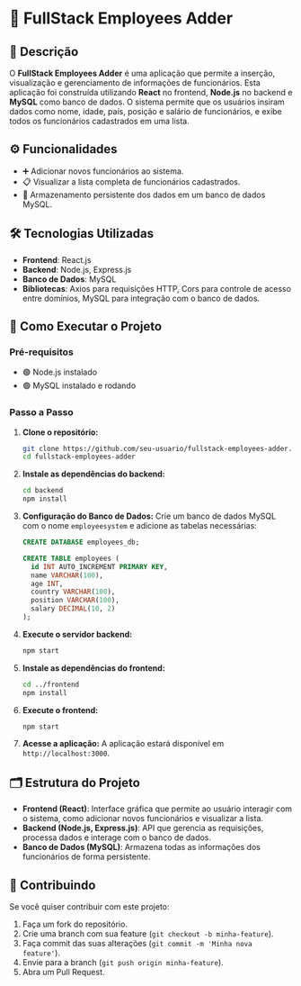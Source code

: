 
# 🚀 FullStack Employees Adder

## 📝 Descrição
O **FullStack Employees Adder** é uma aplicação que permite a inserção, visualização e gerenciamento de informações de funcionários. Esta aplicação foi construída utilizando **React** no frontend, **Node.js** no backend e **MySQL** como banco de dados. O sistema permite que os usuários insiram dados como nome, idade, país, posição e salário de funcionários, e exibe todos os funcionários cadastrados em uma lista.

## ⚙️ Funcionalidades
- ➕ Adicionar novos funcionários ao sistema.
- 📋 Visualizar a lista completa de funcionários cadastrados.
- 💾 Armazenamento persistente dos dados em um banco de dados MySQL.

## 🛠️ Tecnologias Utilizadas
- **Frontend**: React.js
- **Backend**: Node.js, Express.js
- **Banco de Dados**: MySQL
- **Bibliotecas**: Axios para requisições HTTP, Cors para controle de acesso entre domínios, MySQL para integração com o banco de dados.

## 🚀 Como Executar o Projeto

### Pré-requisitos
- 🟢 Node.js instalado
- 🟢 MySQL instalado e rodando

### Passo a Passo

1. **Clone o repositório:**

   ```bash
   git clone https://github.com/seu-usuario/fullstack-employees-adder.git
   cd fullstack-employees-adder
   ```

2. **Instale as dependências do backend:**

   ```bash
   cd backend
   npm install
   ```

3. **Configuração do Banco de Dados:**
   Crie um banco de dados MySQL com o nome `employeesystem` e adicione as tabelas necessárias:

   ```sql
   CREATE DATABASE employees_db;
   
   CREATE TABLE employees (
     id INT AUTO_INCREMENT PRIMARY KEY,
     name VARCHAR(100),
     age INT,
     country VARCHAR(100),
     position VARCHAR(100),
     salary DECIMAL(10, 2)
   );
   ```


4. **Execute o servidor backend:**

   ```bash
   npm start
   ```

6. **Instale as dependências do frontend:**

   ```bash
   cd ../frontend
   npm install
   ```

7. **Execute o frontend:**

   ```bash
   npm start
   ```

8. **Acesse a aplicação:**
   A aplicação estará disponível em `http://localhost:3000`.

## 🗂️ Estrutura do Projeto

- **Frontend (React)**: Interface gráfica que permite ao usuário interagir com o sistema, como adicionar novos funcionários e visualizar a lista.
- **Backend (Node.js, Express.js)**: API que gerencia as requisições, processa dados e interage com o banco de dados.
- **Banco de Dados (MySQL)**: Armazena todas as informações dos funcionários de forma persistente.

## 🤝 Contribuindo

Se você quiser contribuir com este projeto:

1. Faça um fork do repositório.
2. Crie uma branch com sua feature (`git checkout -b minha-feature`).
3. Faça commit das suas alterações (`git commit -m 'Minha nova feature'`).
4. Envie para a branch (`git push origin minha-feature`).
5. Abra um Pull Request.

